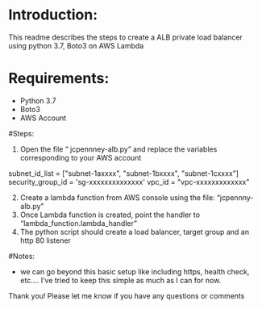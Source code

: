 # Introduction:

This readme describes the steps to create a ALB private load balancer using python 3.7, Boto3 on AWS Lambda

# Requirements:

* Python 3.7
* Boto3
* AWS Account

#Steps:

1. Open the file “ jcpennney-alb.py”  and replace the variables corresponding to your AWS account

subnet_id_list    = ["subnet-1axxxx", "subnet-1bxxxx", "subnet-1cxxxx"]
security_group_id = 'sg-xxxxxxxxxxxxxx'
vpc_id            = "vpc-xxxxxxxxxxxxx"

2. Create a lambda function from AWS console using the file: “jcpennny-alb.py”
3. Once Lambda function is created, point the handler to “lambda_function.lambda_handler” 
4. The python script should create a load balancer, target group and an http 80 listener



#Notes:
* we can go beyond this basic setup like including https, health check, etc…. I’ve tried to keep this simple as much as I can for now.

Thank you! Please let me know if you have any questions or comments